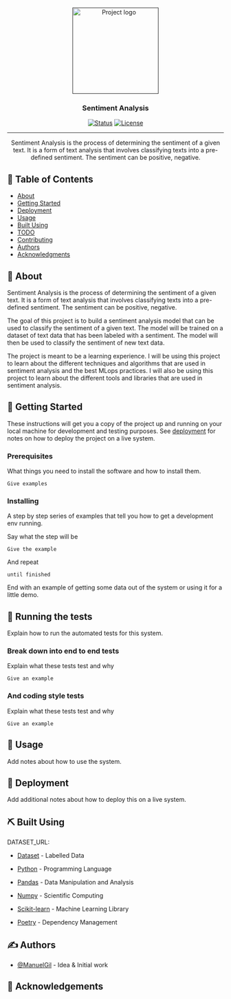 <p align="center">
  <a href="" rel="noopener">
 <img width=200px height=200px src="https://i.imgur.com/6wj0hh6.jpg" alt="Project logo"></a>
</p>

<h3 align="center">Sentiment Analysis</h3>

<div align="center">

[![Status](https://img.shields.io/badge/status-active-success.svg)]()
[![License](https://img.shields.io/badge/license-MIT-blue.svg)](/LICENSE)

</div>

---

<p align="center"> 
    Sentiment Analysis is the process of determining the sentiment of a given text. It is a form of text analysis that involves classifying texts into a pre-defined sentiment. The sentiment can be positive, negative.
    <br> 
</p>

## 📝 Table of Contents

- [About](#about)
- [Getting Started](#getting_started)
- [Deployment](#deployment)
- [Usage](#usage)
- [Built Using](#built_using)
- [TODO](../TODO.md)
- [Contributing](../CONTRIBUTING.md)
- [Authors](#authors)
- [Acknowledgments](#acknowledgement)

## 🧐 About <a name = "about"></a>

Sentiment Analysis is the process of determining the sentiment of a given text. It is a form of text analysis that involves classifying texts into a pre-defined sentiment. The sentiment can be positive, negative.

The goal of this project is to build a sentiment analysis model that can be used to classify the sentiment of a given text. The model will be trained on a dataset of text data that has been labeled with a sentiment. The model will then be used to classify the sentiment of new text data.

The project is meant to be a learning experience. I will be using this project to learn about the different techniques and algorithms that are used in sentiment analysis and the best MLops practices. I will also be using this project to learn about the different tools and libraries that are used in sentiment analysis.

## 🏁 Getting Started <a name = "getting_started"></a>

These instructions will get you a copy of the project up and running on your local machine for development and testing purposes. See [deployment](#deployment) for notes on how to deploy the project on a live system.

### Prerequisites

What things you need to install the software and how to install them.

```
Give examples
```

### Installing

A step by step series of examples that tell you how to get a development env running.

Say what the step will be

```
Give the example
```

And repeat

```
until finished
```

End with an example of getting some data out of the system or using it for a little demo.

## 🔧 Running the tests <a name = "tests"></a>

Explain how to run the automated tests for this system.

### Break down into end to end tests

Explain what these tests test and why

```
Give an example
```

### And coding style tests

Explain what these tests test and why

```
Give an example
```

## 🎈 Usage <a name="usage"></a>

Add notes about how to use the system.

## 🚀 Deployment <a name = "deployment"></a>

Add additional notes about how to deploy this on a live system.

## ⛏️ Built Using <a name = "built_using"></a>
DATASET_URL: 
- [Dataset](https://archive.ics.uci.edu/dataset/331/sentiment+labelled+sentences) - Labelled Data

- [Python](https://www.python.org/) - Programming Language
- [Pandas](https://pandas.pydata.org/) - Data Manipulation and Analysis
- [Numpy](https://numpy.org/) - Scientific Computing
- [Scikit-learn](https://scikit-learn.org/stable/) - Machine Learning Library
- [Poetry](https://python-poetry.org/) - Dependency Management
## ✍️ Authors <a name = "authors"></a>

- [@ManuelGil]() - Idea & Initial work


## 🎉 Acknowledgements <a name = "acknowledgement"></a>
